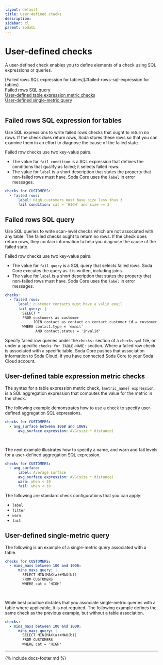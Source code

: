 ```yaml
---
layout: default
title: User-defined checks
description: 
sidebar: cl
parent: SodaCL
---
```


# User-defined checks

A user-defined check enables you to define elements of a check using SQL expressions or queries.

[Failed rows SQL expression for tables](#failed-rows-sql-expression for tables)<br />
[Failed rows SQL query](#failed-rows-swl-query)<br />
[User-defined table expression metric checks](#user-defined-table-expression-metric-checks)<br />
[User-defined single-metric query](#user-defined-single-metric-query)<br />
<br />


## Failed rows SQL expression for tables

Use SQL expressions to write failed rows checks that ought to return no rows. If the check does return rows, Soda stores these rows so that you can examine them in an effort to diagnose the cause of the failed state. 

Failed row checks use two key-value pairs.
* The value for `fail condition` is a SQL expression that defines the conditions that qualify as failed; it selects failed rows. 
* The value for `label` is a short description that states the property that non-failed rows must have. Soda Core uses the `label` in error messages.

```yaml
checks for CUSTOMERS:
  - failed rows:
      label: High customers must have size less than 3
      fail condition: cat = 'HIGH' and size >= 3
```

<!--
(Coming soon) add example that shows how variables are used in the rows fail when expression

(Coming soon) doc when/how Soda Cloud sync identity gets updated, how to prevent it.
-->

## Failed rows SQL query

Use SQL queries to write scan-level checks which are not associated with any table. The failed checks ought to return no rows. If the check does return rows, they contain information to help you diagnose the cause of the failed state.

Failed row checks use two key-value pairs.
* The value for `fail query` is a SQL query that selects failed rows. Soda Core executes the query as it is written, including joins.
* The value for `label` is a short description that states the property that non-failed rows must have. Soda Core uses the `label` in error messages.

```yaml
checks:
  - failed rows:
      label: customer contacts must have a valid email
      fail query: |
        SELECT *
        FROM customers as customer
             JOIN contact as contact on contact.customer_id = customer.id
        WHERE contact.type = 'email'
              AND contact.status = 'invalid'
```

Specify failed row queries  under the `checks:` section of a `checks.yml` file, or under a specific `checks for TABLE-NAME:` section. Where a failed row check is associated with a specific table, Soda Core pushes that association information to Soda Cloud, if you have connected Soda Core to your Soda Cloud account.


## User-defined table expression metric checks

The syntax for a table expression metric check, `{metric_name} expression`, is a SQL aggregation expression that computes the value for the metric in the check.

The following example demonstrates how to use a check to specify user-defined aggregation SQL expressions.
```yaml
checks for CUSTOMERS:
  - avg_surface between 1068 and 1069:
      avg_surface expression: AVG(size * distance)
```

<br />

The next example illustrates how to specify a name, and warn and fail levels for a user-defined aggregation SQL expression.
```yaml
checks for CUSTOMERS:
  - avg_surface:
      label: Average surface
      avg_surface expression: AVG(size * distance)
      warn: when < 30
      fail: when < 10
```

The following are standard check configurations that you can apply: 
* `label` 
* `filter`
* `warn`
* `fail`

## User-defined single-metric query

The following is an example of a single-metric query associated with a table.
```yaml
checks for CUSTOMERS:
  - mins_maxs between 100 and 1000:
      mins_maxs query: |
        SELECT MIN(MAX(a)+MAX(b))
        FROM CUSTOMERS
        WHERE cat = 'HIGH'
```

<br />

While best practice dictates that you associate single-metric queries with a table where applicable, it is not required. The following example defines the same check as the previous example, but without a table association.
```yaml
checks:
  - mins_maxs between 100 and 1000:
      mins_maxs query: |
        SELECT MIN(MAX(a)+MAX(b))
        FROM CUSTOMERS
        WHERE cat = 'HIGH'
```
<!--
## User-defined multi numeric metrics query

(Coming soon)
```yaml
checks:
  - min_maxs between 100 and 1000:
  - max_mins between 10 and 500:

queries:
   mins and maxs: |
       SELECT MIN(MAX(a)+MAX(b)) as min_maxs,
       MAX(MIN(a)+MIN(b)) as max_mins
       FROM CUSTOMERS
       WHERE cat = 'HIGH'
```

Aliases in the select statement will be used to map the query results to metrics in the checks and then checks are executed with the query results.
-->
---
{% include docs-footer.md %}
